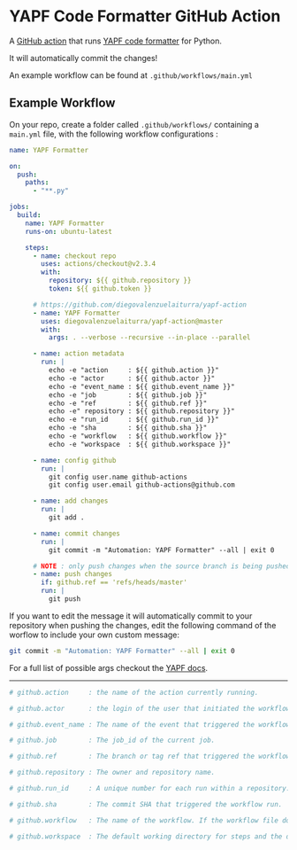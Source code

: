 # YAPF Code Formatter GitHub Action

A [GitHub action](https://github.com/diegovalenzuelaiturra/yapf-action) that runs [YAPF code formatter](https://github.com/google/yapf) for Python.

It will automatically commit the changes!

An example workflow can be found at `.github/workflows/main.yml`

## Example Workflow

On your repo, create a folder called `.github/workflows/` containing a `main.yml` file, with the following workflow configurations :

```yaml
name: YAPF Formatter

on:
  push:
    paths:
      - "**.py"

jobs:
  build:
    name: YAPF Formatter
    runs-on: ubuntu-latest

    steps:
      - name: checkout repo
        uses: actions/checkout@v2.3.4
        with:
          repository: ${{ github.repository }}
          token: ${{ github.token }}

      # https://github.com/diegovalenzuelaiturra/yapf-action
      - name: YAPF Formatter
        uses: diegovalenzuelaiturra/yapf-action@master
        with:
          args: . --verbose --recursive --in-place --parallel

      - name: action metadata
        run: |
          echo -e "action     : ${{ github.action }}"
          echo -e "actor      : ${{ github.actor }}"
          echo -e "event_name : ${{ github.event_name }}"
          echo -e "job        : ${{ github.job }}"
          echo -e "ref        : ${{ github.ref }}"
          echo -e" repository : ${{ github.repository }}"
          echo -e "run_id     : ${{ github.run_id }}"
          echo -e "sha        : ${{ github.sha }}"
          echo -e "workflow   : ${{ github.workflow }}"
          echo -e "workspace  : ${{ github.workspace }}"

      - name: config github
        run: |
          git config user.name github-actions
          git config user.email github-actions@github.com

      - name: add changes
        run: |
          git add .

      - name: commit changes
        run: |
          git commit -m "Automation: YAPF Formatter" --all | exit 0

      # NOTE : only push changes when the source branch is being pushed to master (target branch)
      - name: push changes
        if: github.ref == 'refs/heads/master'
        run: |
          git push
```

If you want to edit the message it will automatically commit to your repository when pushing the changes, edit the following command of the worflow to include your own custom message:

```bash
git commit -m "Automation: YAPF Formatter" --all | exit 0
```

For a full list of possible args checkout the [YAPF docs](https://github.com/google/yapf#Usage).

---

```yaml
# github.action     : the name of the action currently running.

# github.actor      : the login of the user that initiated the workflow run.

# github.event_name : The name of the event that triggered the workflow run.

# github.job        : The job_id of the current job.

# github.ref        : The branch or tag ref that triggered the workflow run.

# github.repository : The owner and repository name.

# github.run_id     : A unique number for each run within a repository. This number does not change if you re-run the workflow run.

# github.sha        : The commit SHA that triggered the workflow run.

# github.workflow   : The name of the workflow. If the workflow file doesn't specify a name, the value of this property is the full path of the workflow file in the repository.

# github.workspace  : The default working directory for steps and the default location of your repository when using the checkout action.
```
